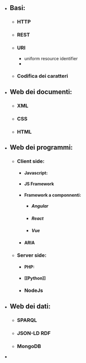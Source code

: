 - ## Basi:
	- ### HTTP
	- ### REST
	- ### URI
		- uniform resource identifier 
		- 
	- ### Codifica dei caratteri
- ## Web dei documenti:
	- ### XML
	- ### CSS
	- ### HTML
- ## Web dei programmi:
	- ### Client side:
		- #### Javascript:
		- #### JS Framework
		- #### Framework a componnenti:
			- ##### Angular
			- ##### React
			- ##### Vue
		- #### ARIA
	- ### Server side:
		- #### PHP:
		- #### [[Python]]
		- ### NodeJs
- ## Web dei dati:
	- ### SPARQL
	- ### JSON-LD RDF
	- ### MongoDB
- 